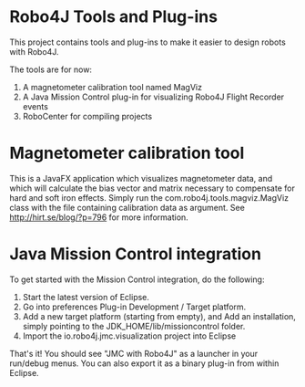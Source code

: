 # Robo4J Tools and Plug-ins

This project contains tools and plug-ins to make it easier to design robots with Robo4J.

The tools are for now:

1. A magnetometer calibration tool named MagViz
2. A Java Mission Control plug-in for visualizing Robo4J Flight Recorder events
3. RoboCenter for compiling projects

# Magnetometer calibration tool
This is a JavaFX application which visualizes magnetometer data, and which will calculate the bias vector and matrix necessary to compensate for hard and soft iron effects. Simply run the com.robo4j.tools.magviz.MagViz class with the file containing calibration data as argument. See http://hirt.se/blog/?p=796 for more information.


# Java Mission Control integration
To get started with the Mission Control integration, do the following:

1. Start the latest version of Eclipse.
2. Go into preferences Plug-in Development / Target platform.
3. Add a new target platform (starting from empty), and Add an installation, simply pointing to the JDK_HOME/lib/missioncontrol folder.
4. Import the io.robo4j.jmc.visualization project into Eclipse

That's it! You should see "JMC with Robo4J" as a launcher in your run/debug menus. You can also export it as a binary plug-in from within Eclipse. 
